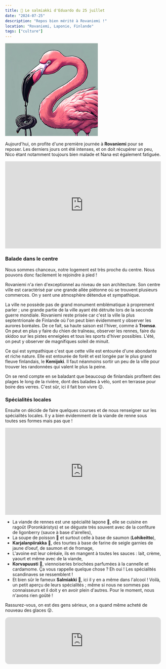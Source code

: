 ```yaml
---
title: 🍬 Le salmiakki d'Eduardo du 25 juillet
date: "2024-07-25"
description: "Repos bien mérité à Rovaniemi !"
location: "Rovaniemi, Laponie, Finlande"
tags: ["culture"]
---
```


![Salmiakki d'Eduardo](../salmiakki_eduardo.png)

Aujourd'hui, on profite d'une première journée à **Rovaniemi** pour se reposer. Les derniers jours ont été intenses, et on doit récupérer un peu, Nico étant notamment toujours bien malade et Nana est également fatiguée.

<div style="width: 100%; height: 0; position: relative; padding-bottom: 56%;"><iframe src="https://giphy.com/embed/d5mI2F3MxCTJu" style="top: 0; left: 0; width: 100%; height: 100%; position: absolute; border: 0;" allowfullscreen scrolling="no" allow="encrypted-media;" class="giphy-embed"></iframe></div> 

### Balade dans le centre
Nous sommes chanceux, notre logement est très proche du centre. Nous pouvons donc facilement le rejoindre à pied !

Rovaniemi n'a rien d'exceptionnel au niveau de son architecture. Son centre ville est caractérisé par une grande allée piétonne où se trouvent plusieurs commerces. On y sent une atmosphère détendue et sympathique.
 
La ville ne possède pas de grand monument emblématique à proprement parler ; une grande partie de la ville ayant été détruite lors de la seconde guerre mondiale. Rovaniemi reste prisée car c'est la ville la plus septentrionale de Finlande où l'on peut bien évidemment y observer les aurores boréales. De ce fait, sa haute saison est l'hiver, comme à **Tromsø**. On peut en plus y faire du chien de traîneau, observer les rennes, faire du skidoo sur les pistes enneigées et tous les sports d'hiver possibles. L'été, on peut y observer de magnifiques soleil de minuit.

Ce qui est sympathique c'est que cette ville est entourée d'une abondante et riche nature. Elle est entourée de forêt et est longée par le plus grand fleuve finlandais, le **Kemijoki**. Il faut néanmoins sortir un peu de la ville pour trouver les randonnées qui valent le plus la peine.

On se rend compte en se baladant que beaucoup de finlandais profitent des plages le long de la rivière, dont des balades à vélo, sont en terrasse pour boire des verres. C'est sûr, ici il fait bon vivre 😉.

### Spécialités locales
Ensuite on décide de faire quelques courses et de nous renseigner sur les spécialités locales. Il y a bien évidemment de la viande de renne sous toutes ses formes mais pas que !

<div style="width: 100%; height: 0; position: relative; padding-bottom: 56%;"><iframe src="https://giphy.com/embed/kEpZbotb67Vq3XACHn" style="top: 0; left: 0; width: 100%; height: 100%; position: absolute; border: 0;" allowfullscreen scrolling="no" allow="encrypted-media;" class="giphy-embed"></iframe></div> 

- La viande de rennes est une spécialité lapone 🥩, elle se cuisine en ragoût (Poronkäristys) et se déguste très souvent avec de la confiture de ligonberry (sauce à base d'airelles),
- La soupe de poisson 🍲 et surtout celle à base de saumon (**Lohikeitto**), 
- **Karjalanpiirakka** 🥧, des tourtes à base de farine de seigle garnies de jaune d’oeuf, de saumon et de fromage, 
- L'avoine est leur céréale, ils en mangent à toutes les sauces : lait, crème, yaourt et même avec de la viande, 
-  **Korvapuusti** 🥮, viennoiseries briochées parfumées à la cannelle et cardamome. Ça vous rappelle quelque chose ? Eh oui ! Les spécialités scandinaves se ressemblent ! 
- Et bien sûr le fameux **Salmiakki** 🍬, ici il y en a même dans l'alcool ! 
Voilà, un petit aperçu de leurs spécialités ; même si nous ne sommes pas connaisseurs et il doit y en avoir plein d'autres. Pour le moment, nous n'avons rien goûté ! 

Rassurez-vous, on est des gens sérieux, on a quand même acheté de nouveau des glaces 😜.

<iframe style="border-radius:12px" src="https://open.spotify.com/embed/track/6naxalmIoLFWR0siv8dnQQ?utm_source=generator" width="100%" height="152" frameBorder="0" allow="autoplay; clipboard-write; encrypted-media; picture-in-picture" loading="lazy"></iframe>